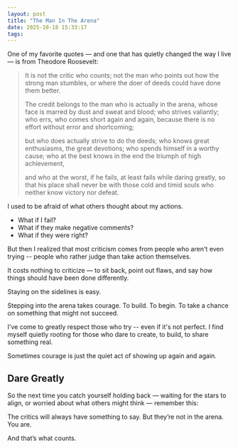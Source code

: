 ```yaml
---
layout: post
title: "The Man In The Arena"
date: 2025-10-18 15:33:17
tags:
---
```


One of my favorite quotes — and one that has quietly changed the way I live — is from Theodore Roosevelt:

> It is not the critic who counts; not the man who points out how the strong man stumbles, or where the doer of deeds could have done them better.
>
> The credit belongs to the man who is actually in the arena, whose face is marred by dust and sweat and blood; who strives valiantly; who errs, who comes short again and again, because there is no effort without error and shortcoming;
>
>but who does actually strive to do the deeds; who knows great enthusiasms, the great devotions; who spends himself in a worthy cause; who at the best knows in the end the triumph of high achievement,
>
> and who at the worst, if he fails, at least fails while daring greatly, so that his place shall never be with those cold and timid souls who neither know victory nor defeat.

I used to be afraid of what others thought about my actions.

- What if I fail?
- What if they make negative comments?
- What if they were right?

But then I realized that most criticism comes from people who aren't even trying -- people who rather judge than take action themselves.

It costs nothing to criticize — to sit back, point out flaws, and say how things should have been done differently.

Staying on the sidelines is easy.

Stepping into the arena takes courage. To build. To begin. To take a chance on something that might not succeed.

I've come to greatly respect those who try -- even if it's not perfect. I find myself quietly rooting for those who dare to create, to build, to share something real.

Sometimes courage is just the quiet act of showing up again and again.

## Dare Greatly

So the next time you catch yourself holding back — waiting for the stars to align, or worried about what others might think — remember this:

The critics will always have something to say.
But they’re not in the arena. You are.

And that’s what counts.
